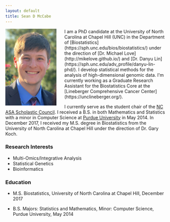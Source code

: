 ```yaml
---
layout: default
title: Sean D McCabe
---
```


<img align="left" style="margin-right:25px" src="assets/headshot.jpg" width="160"> 
I am a PhD candidate at the University of North Carolina at Chapel Hill (UNC) in the Department of [Biostatistics](https://sph.unc.edu/bios/biostatistics/) under the direction of [Dr. Michael Love](http://mikelove.github.io/) and [Dr. Danyu Lin](https://sph.unc.edu/adv_profile/danyu-lin-phd/). I develop statistical methods for the analysis of high-dimensional genomic data. I'm currently working as a Graduate Research Assistant for the Biostatistics Core at the [Lineberger Comprehensive Cancer Center](https://unclineberger.org/).

I currently serve as the student chair of the [NC ASA Scholastic Council](https://community.amstat.org/northcarolina/initiatives/scholasticcouncil). I received a B.S. in both Mathematics and Statistics with a minor in Computer Science at [Purdue University](https://www.stat.purdue.edu) in May 2014. In December 2017, I received my M.S. degree in Biostatistics from the University of North Carolina at Chapel Hill under the direction of Dr. Gary Koch. 

### Research Interests

   * Multi-Omics/Integrative Analysis
   * Statistical Genetics
   * Bioinformatics

### Education

* M.S. Biostatistics, University of North Carolina at Chapel Hill, December 2017 <br>

* B.S. Majors: Statistics and Mathematics, Minor: Computer Science, Purdue University, May 2014

